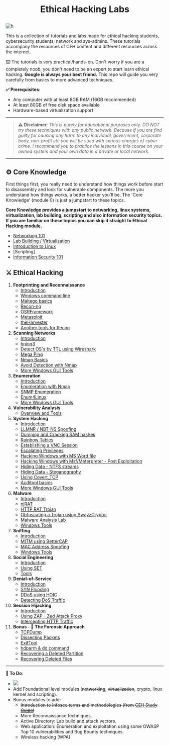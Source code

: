 # <p align="center">Ethical Hacking Labs
</p>

![h](https://gist.githubusercontent.com/Alnuzaili/62886aac358c3d484a0ec17e8eb11266/raw/89f706846f97cd3e59880dbc03e4f1d5f8023783/header-ehl.jpg)

This is a collection of tutorials and labs made for  ethical hacking students, cybersecurity students, network and sys-admins. These tutorials accompany the resources of CEH content and different resources across the internet.

⌨️ The tutorials is very practical/hands-on. Don't worry if you are a completely noob, you don't need to be an expert to start learn ethical hacking. **Google is always your best friend.** This repo will guide you very carefully from basics to more advanced techniques.

**✅ Prerequisites**:
* Any computer with at least 8GB RAM (16GB recommended)
* At least 80GB of free disk space available
* Hardware-based virtualization support

* * *

> **⚠️ Disclaimer**:
*This is purely for educational purposes only. DO NOT try these techniques with any public network. Because if you are find guilty for causing any harm to any individual, government, corporate body, non-profit etc you will be sued with serious charges of cyber crime. I recommend you to practice the lessons in this course on your owned system and your own data in a private or local network.*

* * * 

## ⚙️ Core Knowledge
First things first, you really need to understand how things work before start to disassembly and look for vulnerable components. The more you understand how things works, a better hacker you'll be. The 'Core Knowledge' (module 0) is just a jumpstart to these topics.

**Core Knowledge provides a jumpstart to networking, linux systems, virtualization, lab building, scripting and also information security topics. If you are familiar on these topics you can skip it straight to Ethical Hacking module.**

* [Networking 101](https://github.com/Alnuzaili/Ethical-Hacking-Labs/blob/master/0-Core-Knowledge/0-Networking-101.md)
* [Lab Building / Virtualization](https://github.com/Alnuzaili/Ethical-Hacking-Labs/blob/master/0-Core-Knowledge/1-Lab-Building.md)
* [Introduction to Linux](https://github.com/Alnuzaili/Ethical-Hacking-Labs/blob/master/0-Core-Knowledge/2-Intro-to-Linux.md)
* [Scripting]
* [Information Security 101](https://github.com/Alnuzaili/Ethical-Hacking-Labs/blob/master/0-Core-Knowledge/4-Infosec-101.md)

## ⚔️ Ethical Hacking
1. **Footprinting and Reconnaissance**
    * [Introduction](https://github.com/Alnuzaili/Ethical-Hacking-Labs/blob/master/1-Footprinting-and-Reconnaissance/0-What-is-Footprinting.md)
    * [Windows command line](https://github.com/Alnuzaili/Ethical-Hacking-Labs/blob/master/1-Footprinting-and-Reconnaissance/1-Windows-CommandLine.md)
    * [Maltego basics](https://github.com/Alnuzaili/Ethical-Hacking-Labs/blob/master/1-Footprinting-and-Reconnaissance/2-Maltego-Basics.md)
    * [Recon-ng](https://github.com/Alnuzaili/Ethical-Hacking-Labs/blob/master/1-Footprinting-and-Reconnaissance/3-Recon-ng.md)
    * [OSRFramework](https://github.com/Alnuzaili/Ethical-Hacking-Labs/blob/master/1-Footprinting-and-Reconnaissance/4-OSRFramework.md)
    * [Metasploit](https://github.com/Alnuzaili/Ethical-Hacking-Labs/blob/master/1-Footprinting-and-Reconnaissance/5-Metasploit-Basics.md)
    * [theHarvester](https://github.com/Alnuzaili/Ethical-Hacking-Labs/blob/master/1-Footprinting-and-Reconnaissance/6-theHarvester.md)
    * [Another tools for Recon](https://github.com/Alnuzaili/Ethical-Hacking-Labs/blob/master/1-Footprinting-and-Reconnaissance/7-Other-Tools.md)
2. **Scanning Networks**
    * [Introduction](https://github.com/Alnuzaili/Ethical-Hacking-Labs/blob/master/2-Scanning-Networks/0-Scanning-a-Target-Network.md)
    * [hping3](https://github.com/Alnuzaili/Ethical-Hacking-Labs/blob/master/2-Scanning-Networks/1-hping3.md)
    * [Detect OS's by TTL using Wireshark](https://github.com/Alnuzaili/Ethical-Hacking-Labs/blob/master/2-Scanning-Networks/2-TTL.md)
    * [Mega Ping](https://github.com/Alnuzaili/Ethical-Hacking-Labs/blob/master/2-Scanning-Networks/3-MegaPing.md)
    * [Nmap Basics](https://github.com/Alnuzaili/Ethical-Hacking-Labs/blob/master/2-Scanning-Networks/4-Nmap.md)
    * [Avoid Detection with Nmap](https://github.com/Alnuzaili/Ethical-Hacking-Labs/blob/master/2-Scanning-Networks/5-NmapDecoyIP.md)
    * [More Windows GUI Tools](https://github.com/Alnuzaili/Ethical-Hacking-Labs/blob/master/2-Scanning-Networks/6-WindowsTools.md)
3. **Enumeration**
    * [Introduction](https://github.com/Alnuzaili/Ethical-Hacking-Labs/blob/master/3-Enumeration/0-Introduction.md)
    * [Enumeration with Nmap](https://github.com/Alnuzaili/Ethical-Hacking-Labs/blob/master/3-Enumeration/1-Enumerating-with-Nmap.md)
    * [SNMP Enumeration](https://github.com/Alnuzaili/Ethical-Hacking-Labs/blob/master/3-Enumeration/2-SNMP-Enumeration.md)
    * [Enum4Linux](https://github.com/Alnuzaili/Ethical-Hacking-Labs/blob/master/3-Enumeration/3-Enum4linux-Win-and-Samba-Enumeration.md)
    * [More Windows GUI Tools](https://github.com/Alnuzaili/Ethical-Hacking-Labs/blob/master/3-Enumeration/4-Windows-EnumerationTools.md)
4. **Vulnerability Analysis**
    * [Overview and Tools](https://github.com/Alnuzaili/Ethical-Hacking-Labs/blob/master/4-Vulnerability-Analysis/Overview-and-Tools.md) 
5. **System Hacking**
    * [Introduction](https://github.com/Alnuzaili/Ethical-Hacking-Labs/blob/master/5-System-Hacking/0-Introduction.md)
    * [LLMNR / NBT-NS Spoofing](https://github.com/Alnuzaili/Ethical-Hacking-Labs/blob/master/5-System-Hacking/1-LLMNR-NBT-NS.md)
    * [Dumping and Cracking SAM hashes](https://github.com/Alnuzaili/Ethical-Hacking-Labs/blob/master/5-System-Hacking/2-SAM-Hashes.md)
    * [Rainbow Tables](https://github.com/Alnuzaili/Ethical-Hacking-Labs/blob/master/5-System-Hacking/3-Rainbow-tables.md)
    * [Establishing a VNC Session](https://github.com/Alnuzaili/Ethical-Hacking-Labs/blob/master/5-System-Hacking/4-VNC-Session.md)
    * [Escalating Privileges](https://github.com/Alnuzaili/Ethical-Hacking-Labs/blob/master/5-System-Hacking/5-Escalating-Privileges.md)
    * [Hacking Windows with MS Word file](https://github.com/Alnuzaili/Ethical-Hacking-Labs/blob/master/5-System-Hacking/6-Hacking-Windows-with-Doc-file.md)
    * [Hacking Windows with Msf/Meterpreter - Post Exploitation](https://github.com/Alnuzaili/Ethical-Hacking-Labs/blob/master/5-System-Hacking/7-Hacking-Windows-with-Metasploit-PostExploitation.md)
    * [Hiding Data - NTFS streams](https://github.com/Alnuzaili/Ethical-Hacking-Labs/blob/master/5-System-Hacking/8-NTFS-Streams.md)
    * [Hiding Data - Steganography](https://github.com/Alnuzaili/Ethical-Hacking-Labs/blob/master/5-System-Hacking/9-Steganography.md)
    * [Using Covert_TCP](https://github.com/Alnuzaili/Ethical-Hacking-Labs/blob/master/5-System-Hacking/10-Covert_TCP.md)
    * [Auditpol basics](https://github.com/Alnuzaili/Ethical-Hacking-Labs/blob/master/5-System-Hacking/11-Auditpol.md)
    * [More Windows GUI Tools](https://github.com/Alnuzaili/Ethical-Hacking-Labs/blob/master/5-System-Hacking/12-WindowsTools.md)
6. **Malware** 
    * [Introduction](https://github.com/Alnuzaili/Ethical-Hacking-Labs/blob/master/6-Malware/0-Introduction.md)
    * [njRAT](https://github.com/Alnuzaili/Ethical-Hacking-Labs/blob/master/6-Malware/1-Using-njRAT.md)
    * [HTTP RAT Trojan](https://github.com/Alnuzaili/Ethical-Hacking-Labs/blob/master/6-Malware/2-HTTP-Trojan.md)
    * [Obfuscating a Trojan using SwayzCryptor](https://github.com/Alnuzaili/Ethical-Hacking-Labs/blob/master/6-Malware/3-Obfuscating-Trojan-SwayzCryptor.md)
    * [Malware Analysis Lab](https://github.com/Alnuzaili/Ethical-Hacking-Labs/blob/master/6-Malware/4-Malware-Analysis-Lab.md)
    * [Windows Tools](https://github.com/Alnuzaili/Ethical-Hacking-Labs/blob/master/6-Malware/5-Windows-Tools.md)
7. **Sniffing**
    * [Introduction](https://github.com/Alnuzaili/Ethical-Hacking-Labs/blob/master/7-Sniffing/0-Introduction.md)
    * [MITM using BetterCAP](https://github.com/Alnuzaili/Ethical-Hacking-Labs/blob/master/7-Sniffing/1-MITM-with-Bettercap.md)
    * [MAC Address Spoofing](https://github.com/Alnuzaili/Ethical-Hacking-Labs/blob/master/7-Sniffing/2-Spoofing-MAC-address.md)
    * [Windows Tools](https://github.com/Alnuzaili/Ethical-Hacking-Labs/blob/master/7-Sniffing/x-Windows-Tools.md)
8. **Social Engineering**
    * [Introduction](https://github.com/Alnuzaili/Ethical-Hacking-Labs/blob/master/8-Social-Engineering/0-Introduction.md)
    * [Using SET](https://github.com/Alnuzaili/Ethical-Hacking-Labs/blob/master/8-Social-Engineering/1-Using-SET.md)
    * [Tools](https://github.com/Alnuzaili/Ethical-Hacking-Labs/blob/master/8-Social-Engineering/X-Tools.md)
9. **Denial-of-Service**
    * [Introduction](https://github.com/Alnuzaili/Ethical-Hacking-Labs/blob/master/9-Denial-of-Service/0-Introduction.md)
    * [SYN Flooding](https://github.com/Alnuzaili/Ethical-Hacking-Labs/blob/master/9-Denial-of-Service/1-SYN-Flooding.md)
    * [DDoS using HOIC](https://github.com/Alnuzaili/Ethical-Hacking-Labs/blob/master/9-Denial-of-Service/2-DDoS-using-HOIC.md)
    * [Detecting DoS Traffic](https://github.com/Alnuzaili/Ethical-Hacking-Labs/blob/master/9-Denial-of-Service/3-Detecting-DoS-Traffic.md)
10. **Session Hijacking**
    * [Introduction](https://github.com/Alnuzaili/Ethical-Hacking-Labs/blob/master/10-Session-Hijacking/0-Introduction.md)
    * [Using ZAP - Zed Attack Proxy](https://github.com/Alnuzaili/Ethical-Hacking-Labs/blob/master/10-Session-Hijacking/1-Using-ZAP.md)
    * [Intercepting HTTP Traffic](https://github.com/Alnuzaili/Ethical-Hacking-Labs/blob/master/10-Session-Hijacking/2-Intercepting-HTTP-Traffic.md)
11. **Bonus - 🔬 The Forensic Approach**
    * [TCPDump](https://github.com/Alnuzaili/Ethical-Hacking-Labs/blob/master/11-Bonus/TCPDump-Tutorial.md)
    * [Dissecting Packets](https://github.com/Alnuzaili/Ethical-Hacking-Labs/blob/master/11-Bonus/Dissecting-packets.md)
    * [ExifTool](https://github.com/Alnuzaili/Ethical-Hacking-Labs/blob/master/11-Bonus/ExifTool-Tutorial.md)
    * [hdparm & dd command](https://github.com/Alnuzaili/Ethical-Hacking-Labs/blob/master/11-Bonus/Using-hdparm-and-dd-command.md)
    * [Recovering a Deleted Partition](https://github.com/Alnuzaili/Ethical-Hacking-Labs/blob/master/11-Bonus/Recovering-Deleted-Partition.md)
    * [Recovering Deleted Files](https://github.com/Alnuzaili/Ethical-Hacking-Labs/blob/master/11-Bonus/Recovering-Deleted-Files.md)

* * * 

**💭 To Do**:
- ![](https://img.shields.io/badge/status-in%20progress-orange)
- Add Foundational level modules (~~networking~~, ~~virtualization~~, crypto, linux kernel and scripting).
- Bonus modules to add:
    - ~~Introduction to Infosec terms and methodologies (from [CEH Study Guide](https://github.com/Alnuzaili/CEH-v10-Study-Guide))~~
    - More Reconnaissance techniques.
    - Active Directory: Lab build and attack vectors.
    - Web application: Enumeration and exploitation using some OWASP Top 10 vulnerabilities and Bug Bounty techniques.
    - Wireless hacking (WPA)